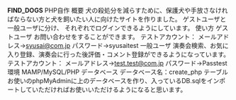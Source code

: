 

**FIND_DOGS**
PHP自作
概要 犬の殺処分を減らすために、保護犬や手放さなければならない方と犬を飼いたい人に向けたサイトを作りました。
ゲストユーザと一般ユーザに分け、 それぞれでログインできるようにしています。
使い方 ゲストユーザ
お問い合わせをすることができます。
テストアカウント：
メールアドレス→syusai@com.jp
パスワード→syusaitest
一般ユーザ
演奏会検索、お気に入り登録、演奏会に行った後評価・コメント登録ができるようになっています。
テストアカウント：
メールアドレス→test.test@com.jp
パスワード→Passtest
環境 MAMP/MySQL/PHP
データベース データベース名：create_php
テーブル
お使いのphpMyAdminに上のデータベースを作り、入っているDB.sqlをインポートしていただければお使いいただけるようになると思います。
